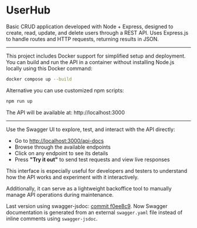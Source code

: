 # UserHub
Basic CRUD application developed with Node + Express, designed to create, read, update, and delete users through a REST API. Uses Express.js to handle routes and HTTP requests, returning results in JSON.

---

This project includes Docker support for simplified setup and deployment.  
You can build and run the API in a container without installing Node.js locally using this Docker command:
```bash
docker compose up --build
```
Alternative you can use customized npm scripts:
```bash
npm run up
```
The API will be available at:
http://localhost:3000

---

Use the Swagger UI to explore, test, and interact with the API directly:
- Go to [http://localhost:3000/api-docs](http://localhost:3000/api-docs)
- Browse through the available endpoints
- Click on any endpoint to see its details
- Press **"Try it out"** to send test requests and view live responses

This interface is especially useful for developers and testers to understand how the API works and experiment with it interactively.

Additionally, it can serve as a lightweight backoffice tool to manually manage API operations during maintenance.

Last version using swagger-jsdoc: [commit f0ee8c9](https://github.com/xbaubes/UserHub/blob/f0ee8c91becdbbfc4a328f325923de9c57e885f6/index.js). Now Swagger documentation is generated from an external `swagger.yaml` file instead of inline comments using `swagger-jsdoc`.
